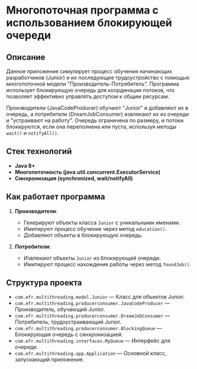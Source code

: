 
# Многопоточная программа с использованием блокирующей очереди

## Описание
Данное приложение симулирует процесс обучения начинающих разработчиков (Junior) и их последующее трудоустройство с помощью многопоточной модели "Производитель-Потребитель". Программа использует блокирующую очередь для координации потоков, что позволяет эффективно управлять доступом к общим ресурсам.

Производители (JavaCodeProducer) обучают "Junior" и добавляют их в очередь, а потребители (DreamJobConsumer) извлекают их из очереди и "устраивают на работу". Очередь ограничена по размеру, и потоки блокируются, если она переполнена или пуста, используя методы `wait()` и `notifyAll()`.

## Стек технологий
- **Java 8+**
- **Многопоточность (java.util.concurrent.ExecutorService)**
- **Синхронизация (synchronized, wait/notifyAll)**

## Как работает программа
1. **Производители**:
    - Генерируют объекты класса `Junior` с уникальными именами.
    - Имитируют процесс обучения через метод `education()`.
    - Добавляют объекты в блокирующую очередь.

2. **Потребители**:
    - Извлекают объекты `Junior` из блокирующей очереди.
    - Имитируют процесс нахождения работы через метод `foundJob()`.

## Структура проекта
- `com.efr.multithreading.model.Junior` — Класс для объектов Junior.
- `com.efr.multithreading.producerconsumer.JavaCodeProducer` — Производитель, обучающий Junior.
- `com.efr.multithreading.producerconsumer.DreamJobConsumer` — Потребитель, трудоустраивающий Junior.
- `com.efr.multithreading.producerconsumer.BlockingQueue` — Блокирующая очередь с синхронизацией.
- `com.efr.multithreading.interfaces.MyQueue` — Интерфейс для очереди.
- `com.efr.multithreading.app.Application` — Основной класс, запускающий приложение.